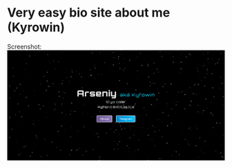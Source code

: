 # Very easy bio site about me (Kyrowin)

Screenshot:
![ScreenShot-From-Site](https://github.com/kyrowin/biosite/blob/main/screen.png?raw=true)
